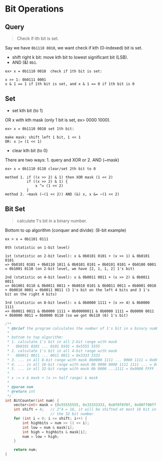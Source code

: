 # Bit Operations

## Query

> Check if ith bit is set.

Say we have `0b1110 0010`, we want check if kth (0-indexed) bit is set.

- shift right k bit: move kth bit to lowest significant bit (LSB).
- AND (&) `0b1`.

```text
ex> x = 0b1110 0010  check if 1th bit is set:

x >> 1: 0b0111 0001
x & 1 == 1 if 1th bit is set, and x & 1 == 0 if 1th bit is 0
```

## Set

- set kth bit (to 1)

OR x with kth mask (only 1 bit is set, ex> 0000 1000).

```text
ex> x = 0b1110 0010 set 1th bit:

make mask: shift left 1 bit, 1 << 1
OR: x |= (1 << 1)
```

- clear kth bit (to 0)

There are two ways: 1. query and XOR or 2. AND (~mask)

```text
ex> x = 0b1110 0110 clear/set 2th bit to 0

method 1. if ((x >> 2) & 1) then XOR mask (1 << 2)
          if ((x >> 2) & 1) {
              x ^= (1 << 2)
          }
method 2. ~mask (~(1 << 2)) AND (&) x, x &= ~(1 << 2)
```

## Bit Set

> calculate 1's bit in a binary number.

Bottom to up algorithm (conquer and divide): (8-bit example)

```text
ex > x = 0b1101 0111

0th (statistic on 1-bit level)

1st (statistic on 2-bit level): x & 0b0101 0101 + (x >> 1) & 0b0101 0101
=> 0b0101 0101 + 0b0110 1011 & 0b0101 0101 = 0b0101 0101 + 0b0100 0001 = 0b1001 0110 (on 2-bit level, we have [2, 1, 1, 2] 1's bit)

2nd (statistic on 4-bit level): x & 0b0011 0011 + (x >> 2) & 0b0011 0011
=> 0b1001 0110 & 0b0011 0011 + 0b0010 0101 & 0b0011 0011 = 0b0001 0010 + 0b0010 0001 = 0b0011 0011 (3 1's bit on the left 4 bits and 3 1's bit on the right 4 bits)

3rd (statistic on 8-bit level): x & 0b0000 1111 + (x >> 4) & 0b0000 1111
=> 0b0011 0011 & 0b0000 1111 + 0b00000011 & 0b0000 1111 = 0b0000 0011 + 0b0000 0011 = 0b0000 0110 (so we got 0b110 (6) 1's bit)
```

```c++
/**
 * @brief the program calculates the number of 1's bit in a binary number
 *
 * bottom to top algorithm:
 * 1. calculate 1's bit in all 2-bit range with mask
 *   0b0101 0101 ... 0101 0101 = 0x5555 5555
 * 2. calculate 1's bit in all 4-bit range with mask
 *   0b0011 0011 ... 0011 0011 = 0x3333 3333
 * 3. ... in all 8-bit range with mask 0b0000 1111 ... 0000 1111 = 0x0F0F 0F0F
 * 4. ... in all 16-bit range with mask 0b 0000 0000 1111 1111 ... = 0x00FF 00FF
 * 5. ... in all 32-bit range with mask 0b 0000 ...1111 = 0x0000 FFFF
 *
 * x := x & mask + (x >> half range) & mask
 *
 * @param num
 * @return int
 */
int BitCounter(int num) {
    vector<int> mask = {0x55555555, 0x33333333, 0x0f0f0f0f, 0x00ff00ff, 0x0000ffff};
    int shift = 4;   // 2^4 = 16, it will be shifted at most 16 bit in the last round for
                     // the 32 bit number
    for (int i = 0; i <= shift; i++) {
        int highbits = num >> (1 << i);
        int low = num & mask[i];
        int high = highbits & mask[i];
        num = low + high;
    }

    return num;
}
```
